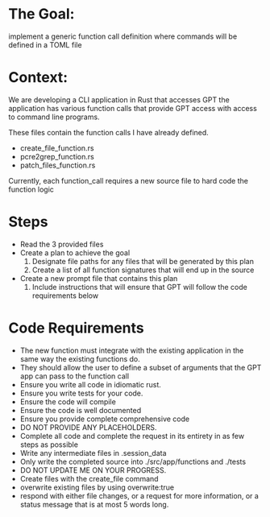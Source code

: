 # The Goal:
implement a generic function call definition where commands will be defined in a TOML file

# Context:
We are developing a CLI application in Rust that accesses GPT
the application has various function calls that provide GPT access with access to command line programs.

These files contain the function calls I have already defined.
- create_file_function.rs
- pcre2grep_function.rs
- patch_files_function.rs

Currently, each function_call requires a new source file to hard code the function logic

# Steps
  - Read the 3 provided files
  - Create a plan to achieve the goal
    1. Designate file paths for any files that will be generated by this plan
    2. Create a list of all function signatures that will end up in the source
  - Create a new prompt file that contains this plan
    1. Include instructions that will ensure that GPT will follow the code requirements below

# Code Requirements
  - The new function must integrate with the existing application in the same way the existing functions do.
  - They should allow the user to define a subset of arguments that the GPT app can pass to the function call
  - Ensure you write all code in idiomatic rust.
  - Ensure you write tests for your code.
  - Ensure the code will compile
  - Ensure the code is well documented
  - Ensure you provide complete comprehensive code
  - DO NOT PROVIDE ANY PLACEHOLDERS.
  - Complete all code and complete the request in its entirety in as few steps as possible
  - Write any intermediate files in .session_data
  - Only write the completed source into ./src/app/functions and ./tests
  - DO NOT UPDATE ME ON YOUR PROGRESS.
  - Create files with the create_file command
  - overwrite existing files by using overwrite:true
  - respond with either file changes, or a request for more information, or a status message that is at most 5 words long.

